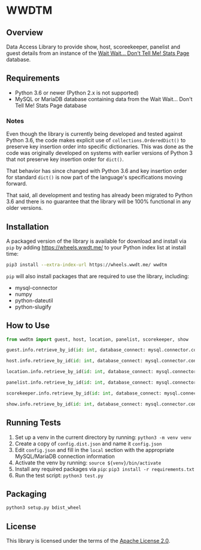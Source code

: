 # WWDTM

## Overview

Data Access Library to provide show, host, scoreekeeper, panelist and guest
details from an instance of the
[Wait Wait... Don't Tell Me! Stats Page](http://wwdt.me) database.

## Requirements

- Python 3.6 or newer (Python 2.x is not supported)
- MySQL or MariaDB database containing data from the Wait Wait... Don't Tell
  Me! Stats Page database

### Notes

Even though the library is currently being developed and tested against Python
3.6, the code makes explicit use of `collections.OrderedDict()` to preserve key
insertion order into specific dictionaries. This was done as the code was
originally developed on systems with earlier versions of Python 3 that not
preserve key insertion order for `dict()`.

That behavior has since changed with Python 3.6 and key insertion order for
standard `dict()` is now part of the language's specifications moving forward.

That said, all development and testing has already been migrated to Python 3.6
and there is no guarantee that the library will be 100% functional in any older
versions.

## Installation

A packaged version of the library is available for download and install via
`pip` by adding https://wheels.wwdt.me/ to your Python index list at install
time:

```bash
pip3 install --extra-index-url https://wheels.wwdt.me/ wwdtm
```

`pip` will also install packages that are required to use the library,
including:

- mysql-connector
- numpy
- python-dateutil
- python-slugify

## How to Use

```python
from wwdtm import guest, host, location, panelist, scorekeeper, show

guest.info.retrieve_by_id(id: int, database_connect: mysql.connector.connect)

host.info.retrieve_by_id(id: int, database_connect: mysql.connector.connect)

location.info.retrieve_by_id(id: int, database_connect: mysql.connector.connect)

panelist.info.retrieve_by_id(id: int, database_connect: mysql.connector.connect)

scorekeeper.info.retrieve_by_id(id: int, database_connect: mysql.connector.connect)

show.info.retrieve_by_id(id: int, database_connect: mysql.connector.connect)
```

## Running Tests

1. Set up a venv in the current directory by running: `python3 -m venv venv`
2. Create a copy of `config.dist.json` and name it `config.json`
3. Edit `config.json` and fill in the `local` section with the appropriate
   MySQL/MariaDB connection information
4. Activate the venv by running: `source ${venv}/bin/activate`
5. Install any required packages via `pip`: `pip3 install -r requirements.txt`
6. Run the test script: `python3 test.py`

## Packaging

```bash
python3 setup.py bdist_wheel
```

## License

This library is licensed under the terms of the
[Apache License 2.0](http://www.apache.org/licenses/LICENSE-2.0).
